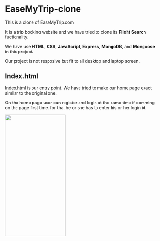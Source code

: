 # EaseMyTrip-clone
This is a clone of EaseMyTrip.com

It is a trip booking website and we have tried to clone its **Flight Search** fuctionality.


We have use **HTML**, **CSS**, **JavaScript**, **Express**, **MongoDB**, and **Mongoose** in this project.


Our project is not resposive but fit to all desktop and laptop screen.


## Index.html
Index.html is our entry point.
We have tried to make our home page exact similar to the original one.

On the home page user can register and login at the same time if comming on the page first time.
for that he or she has to enter his or her login id.




<img src="https://user-images.githubusercontent.com/80845888/138562275-3f9c4cf8-09b2-4cda-8ca6-18a0ae849273.png" width="200" height="400" />



